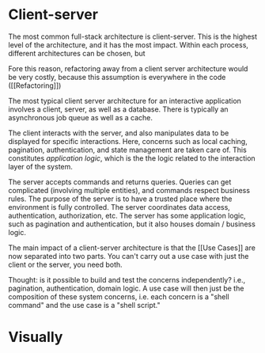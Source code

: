 # Client-server
The most common full-stack architecture is client-server. This is the highest level of the architecture, and it has the most impact. Within each process, different architectures can be chosen, but 

Fore this reason, refactoring away from a client server architecture would be very costly, because this assumption is everywhere in the code ([[Refactoring]])

The most typical client server architecture for an interactive application involves a client, server, as well as a database. There is typically an asynchronous job queue as well as a cache.

The client interacts with the server, and also manipulates data to be displayed for specific interactions. Here, concerns such as local caching, pagination, authentication, and state management are taken care of. This constitutes _application logic_, which is the the logic related to the interaction layer of the system.

The server accepts commands and returns queries. Queries can get complicated (involving multiple entities), and commands respect business rules. The purpose of the server is to have a trusted place where the environment is fully controlled. The server coordinates data access, authentication, authorization, etc. The server has some application logic, such as pagination and authentication, but it also houses domain / business logic. 

The main impact of a client-server architecture is that the [[Use Cases]] are now separated into two parts. You can't carry out a use case with just the client or the server, you need both. 

Thought: is it possible to build and test the concerns independently? i.e., pagination, authentication, domain logic. A use case will then just be the composition of these system concerns, i.e. each concern is a "shell command" and the use case is a "shell script."

# Visually
